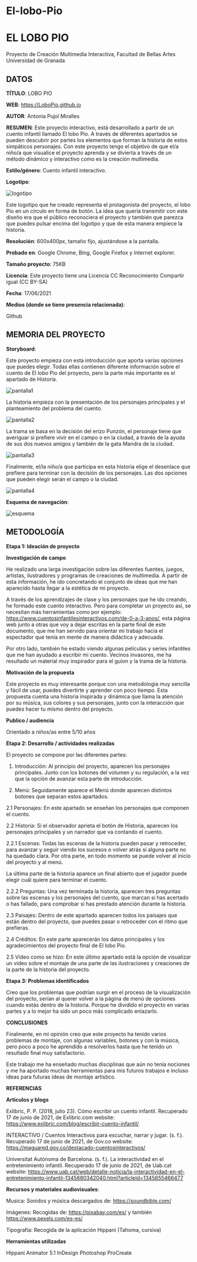 # El-lobo-Pio
# EL LOBO PIO

Proyecto de Creación Multimedia Interactiva, Facultad de Bellas Artes Universidad de Granada

## DATOS

**TÍTULO**: LOBO PIO

**WEB**: https://LoboPio.github.io

**AUTOR**: Antonia Pujol Miralles

**RESUMEN**: Este proyecto interactivo, está desarrollado a partir de un cuento infantil llamado El lobo Pio. A través de diferentes apartados se pueden descubrir por partes los elementos que forman la historia de estos simpáticos personajes. Con este proyecto tengo el objetivo de que el/a niño/a que visualice el proyecto aprenda y se divierta a través de un método dinámico y interactivo como es la creación multimedia.

**Estilo/género**: Cuento infantil interactivo.

**Logotipo**: 

![logotipo](https://raw.githubusercontent.com/LoboPio/El-lobo-Pio/main/logotipo.PNG)

Este logotipo que he creado representa el protagonista del proyecto, el lobo Pio en un círculo en forma de botón. La idea que quería transmitir con este diseño era que el público reconociera el proyecto y también que parezca que puedes pulsar encima del logotipo y que de esta manera empiece la historia. 

**Resolución**: 600x400px, tamaño fijo, ajustándose a la pantalla.

**Probado en**: Google Chrome, Bing, Google Firefox y Internet explorer.

**Tamaño proyecto**: 75KB

**Licencia**: Este proyecto tiene una Licencia CC Reconocimiento Compartir igual (CC BY-SA)

**Fecha**: 17/06/2021

**Medios (donde se tiene presencia relacionada)**:

Github

## MEMORIA DEL PROYECTO

**Storyboard**:

Este proyecto empieza con esta introducción que aporta varias opciones que puedes elegir. Todas ellas contienen diferente información sobre el cuento de El lobo Pio del proyecto, pero la parte más importante es el apartado de Historia.

![pantalla1](https://raw.githubusercontent.com/LoboPio/El-lobo-Pio/main/pantalla1.png)

La historia empieza con la presentación de los personajes principales y el planteamiento del problema del cuento.

![pantalla2](https://raw.githubusercontent.com/LoboPio/El-lobo-Pio/main/pantalla2.png)

La trama se basa en la decisión del erizo Punzón, el personaje tiene que averiguar si prefiere vivir en el campo o en la ciudad, a través de la ayuda de sus dos nuevos amigos y también de la gata Mandra de la ciudad.

![pantalla3](https://raw.githubusercontent.com/LoboPio/El-lobo-Pio/main/pantalla3.png)

Finalmente, el/la niño/a que participa en esta historia elige el desenlace que prefiere para terminar con la decisión de los personajes. Las dos opciones que pueden elegir serán el campo o la ciudad.

![pantalla4](https://raw.githubusercontent.com/LoboPio/El-lobo-Pio/main/pantalla4.png)

**Esquema de navegación**:

![esquema](https://raw.githubusercontent.com/LoboPio/El-lobo-Pio/main/esquema.jpg)

## METODOLOGÍA

**Etapa 1: Ideación de proyecto**

**Investigación de campo** 

He realizado una larga investigación sobre las diferentes fuentes, juegos, artistas, ilustradores y programas de creaciones de multimedia. A partir de esta información, he ido concretando el conjunto de ideas que me han aparecido hasta llegar a la estética de mi proyecto.

A través de los aprendizajes de clase y los personajes que he ido creando, he formado este cuento interactivo. Pero para completar un proyecto así, se necesitan más herramientas como por ejemplo:
https://www.cuentosinfantilesinteractivos.com/de-0-a-3-anos/, esta página web junto a otras que voy a dejar escritas en la parte final de este documento, que me han servido para orientar mi trabajo hacia el espectador que tenía en mente de manera didáctica y adecuada.

Por otro lado, también he estado viendo algunas películas y series infantiles que me han ayudado a escribir mi cuento. Vecinos invasores, me ha resultado un material muy inspirador para el guion y la trama de la historia.

**Motivación de la propuesta**

Este proyecto es muy interesante porque con una metodología muy sencilla y fácil de usar, puedes divertirte y aprender con poco tiempo. Esta propuesta cuenta una historia inspirada y dinámica que llama la atención por su música, sus colores y sus personajes, junto con la interacción que puedes hacer tu mismo dentro del proyecto.

**Publico / audiencia**

Orientado a niños/as entre 5/10 años

**Etapa 2: Desarrollo / actividades realizadas**

El proyecto se compone por las diferentes partes:

1. Introducción: Al principio del proyecto, aparecen los personajes principales. Junto con los botones del volumen y su regulación, a la vez que la opción de avanzar esta parte de introducción. 

2. Menú: Seguidamente aparece el Menú donde aparecen distintos botones que separan estos apartados.

2.1 Personajes: En este apartado se enseñan los personajes que componen el cuento.

2.2 Historia: Si el observador aprieta el botón de Historia, aparecen los personajes principales y un narrador que va contando el cuento.

2.2.1 Escenas: Todas las escenas de la historia pueden pasar y retroceder, para avanzar y seguir viendo los sucesos o volver atrás si alguna parte no ha quedado clara. Por otra parte, en todo momento se puede volver al inicio del proyecto y al menú.

La última parte de la historia aparece un final abierto que el jugador puede elegir cuál quiere para terminar el cuento.

2.2.2 Preguntas: Una vez terminada la historia, aparecen tres preguntas sobre las escenas y los personajes del cuento, que marcan si has acertado o has fallado, para comprobar si has prestado atención durante la historia. 

2.3 Paisajes: Dentro de este apartado aparecen todos los paisajes que están dentro del proyecto, que puedes pasar o retroceder con el ritmo que prefieras. 

2.4 Créditos: En este parte aparecerán los datos principales y los agradecimientos del proyecto final de El lobo Pio.

2.5 Vídeo como se hizo: En este último apartado está la opción de visualizar un vídeo sobre el montaje de una parte de las ilustraciones y creaciones de la parte de la historia del proyecto. 

**Etapa 3: Problemas identificados**

Creo que los problemas que podrían surgir en el proceso de la visualización del proyecto, serían al querer volver a la página de menú de opciones cuando estás dentro de la historia. Porque he dividido el proyecto en varias partes y a lo mejor ha sido un poco más complicado enlazarlo.

**CONCLUSIONES**

Finalmente, en mi opinión creo que este proyecto ha tenido varios problemas de montaje, con algunas variables, botones y con la música, pero poco a poco he aprendido a resolverlos hasta que he tenido un resultado final muy satisfactorio. 

Este trabajo me ha enseñado muchas disciplinas que aún no tenía nociones y me ha aportado muchas herramientas para mis futuros trabajos e incluso ideas para futuras ideas de montaje artístico.


**REFERENCIAS**

**Artículos y blogs**


Exlibric, P. P. (2018, julio 23). Cómo escribir un cuento infantil. Recuperado 17 de junio de 2021, de Exlibric.com website: https://www.exlibric.com/blog/escribir-cuento-infantil/

INTERACTIVO / Cuentos Interactivos para escuchar, narrar y jugar. (s. f.). Recuperado 17 de junio de 2021, de Gov.co website: https://maguared.gov.co/destacado-cuentosinteractivos/

Universitat Autònoma de Barcelona. (s. f.). La interactividad en el entretenimiento infantil. Recuperado 17 de junio de 2021, de Uab.cat website: https://www.uab.cat/web/detalle-noticia/la-interactividad-en-el-entretenimiento-infantil-1345680342040.html?articleId=1345655466477


**Recursos y materiales audiovisuales**:

Musica: Sonidos y música descargados de: https://soundbible.com/

Imágenes: Recogidas de: https://pixabay.com/es/ y también https://www.pexels.com/es-es/


Tipografía: Recogida de la aplicación Hippani (Tahoma, cursiva)

**Herramientas utilizadas**

Hippani Animator 5.1
InDesign
Photoshop 
ProCreate

